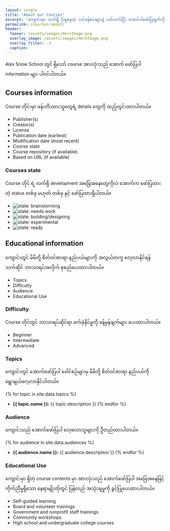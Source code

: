 ```yaml
---
layout: single
title: "About our Courses"
excerpt: "ကျောင်းမှာ လက်ရှိ ပိုချနေတဲ့ သင်ခန်စားများနဲ့ ပတ်သက်ပြီး အောင်ပါဖော်ပြချက်ကို လေ့လာနိုင်ပါတယ်။"
permalink: /courses/about/
header:
  teaser: /assets/images/HeroImage.png
  overlay_image: /assets/images/HeroImage.png
  overlay_filter: .3
  caption:
---
```


Alex Snow School တွင် ရှိသော် course အားလုံးသည် အောက် ဖော်ပြပါ information များ ပါဝင်ပါတယ်။
## Courses information

Course တိုင်းမှာ ဖန်းတီးထားသူတွေရဲ့ details တွေကို ထည့်တွင်းထားပါတယ်။

- Publisher(s)
- Creator(s)
- License
- Publication date (earliest)
- Modification date (most recent)
- Course state
- Course repository (if available)
- Based on URL (if available)

### Courses state

Course တိုင် ရဲ့ လက်ရှိ development အခြေအနေတွေကိုလဲ အောက်က ဖော်ပြထားတဲ့ status တစ်ခု မဟုတ် တစ်ခု နှင့်  ဖော်ပြထားရှိပါတယ်။

- ![state: brainstorming](https://img.shields.io/badge/status-brainstorming-lightgrey.svg)
- ![state: needs work](https://img.shields.io/badge/status-needs%20work-red.svg)
- ![state: building/designing](https://img.shields.io/badge/status-building%2fdesigning-orange.svg)
- ![state: experimental](https://img.shields.io/badge/status-experimental-yellow.svg)
- ![state: ready](https://img.shields.io/badge/status-ready-brightgreen.svg)  

## Educational information

ကျောင်းတွင် မိမိတို့ စိတ်ဝင်စားရာ နည်ပယ်များကို အလွယ်တကူ လေ့လာနိုင်ရန် သက်ဆိုင် ဘာသာရပ်အလိုက် စုစည်ပေးထားပါတယ်။

- Topics
- Difficulty
- Audience
- Educational Use

### Difficulty

Course တိုင်တွင် ဘာသာရပ်ဆိုင်ရာ ခက်ခဲ့နိုင်မှုကို ခန့်မှန်ချက်များ ပေးထားပါတယ်။

- Beginner
- Intermediate
- Advanced

### Topics

ကျောင်းတွင် အောက်ဖော်ပြပါ ခေါင်စဉ်များမှ မိမိတို့ စိတ်ဝင်စားရာ နည်ပယ်ကို ရွေးချယ်လေ့လာနိုင်ပါတယ်။  

{% for topic in site.data.topics %}
- **{{ topic.name }}:** {{ topic.description }}
{% endfor %}

### Audience

ကျောင်းသည် အောက်ဖော်ပြပါ လေ့လောသူများကို ဦတည်ထားပါတယ်။

{% for audience in site.data.audiences %}
- **{{ audience.name }}:** {{ audience.description }}
{% endfor %}


### Educational Use

ကျောင်းမှာ ရှိတဲ့ course contents မှာ အားလုံးသည် အောက်ဖော်ပြပါ အခြေအနေဖြင့် ကိုက်ညီမှုရှိသော နေရာမျိုးတိုတွင် ပြန်လည် အသုံးချမှုကို ခွင့်ပြုပေးထားပါတယ်။

- Self-guided learning
- Board and volunteer trainings
- Government and nonprofit staff trainings
- Community workshops
- High school and undergraduate college courses
